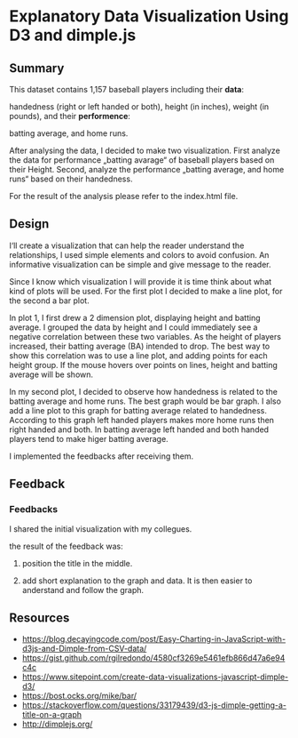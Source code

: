 # Explanatory Data Visualization Using D3 and dimple.js

## Summary

This dataset contains 1,157 baseball players including their **data**:

handedness (right or left handed or both), height (in inches), weight (in pounds),
and their **performence**:

batting average, and home runs.

After analysing the data,  I decided to make two visualization. First analyze the data for performance „batting avarage“ of baseball players based on their Height. Second, analyze the performance „batting average, and home runs“ based on their handedness.

For the result of the analysis please refer to the index.html file.

## Design
I‘ll create a visualization that can help the reader understand the relationships, I used simple elements and colors to avoid confusion. An informative visualization can be simple and give message to the reader.

Since I know which visualization I will provide it is time think about what kind of plots will be used. For the first plot I decided to make a line plot, for the second a bar plot.

In plot 1, I first drew a 2 dimension plot, displaying height and batting average. I grouped the data by height and I could immediately see a negative correlation between these two variables. As the height of players increased, their batting average (BA) intended to drop. The best way to show this correlation was to use a line plot, and adding points for each height group. If the mouse hovers over points on lines, height and batting average will be shown. 

In my second plot, I decided to observe how handedness is related to the batting average and home runs. The best graph would be bar graph. I also add a line plot to this graph for batting average related to handedness. According to this graph left handed players makes more home runs then right handed and both. In batting average left handed and both handed players tend to make higer batting average.

I implemented the feedbacks after receiving them.



## Feedback

### Feedbacks

I shared the initial visualization with my collegues. 

the result of the feedback was:

1. position the title in the middle.

2. add short explanation to the graph and data. It is then easier to anderstand and follow the graph.


## Resources
- https://blog.decayingcode.com/post/Easy-Charting-in-JavaScript-with-d3js-and-Dimple-from-CSV-data/
- https://gist.github.com/rgilredondo/4580cf3269e5461efb866d47a6e94c4c
- https://www.sitepoint.com/create-data-visualizations-javascript-dimple-d3/
- https://bost.ocks.org/mike/bar/
- https://stackoverflow.com/questions/33179439/d3-js-dimple-getting-a-title-on-a-graph
- http://dimplejs.org/
